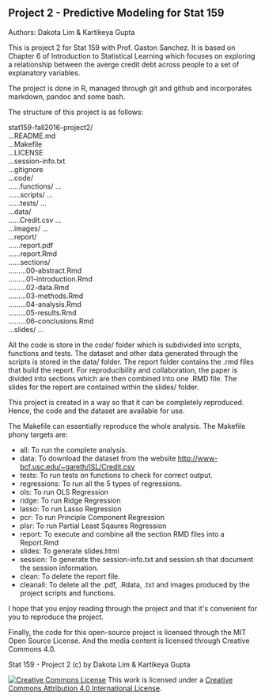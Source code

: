 ## Project 2 - Predictive Modeling for Stat 159 ##
Authors: Dakota Lim & Kartikeya Gupta

This is project 2 for Stat 159 with Prof. Gaston Sanchez. It is based on Chapter 6 of Introduction to Statistical Learning which focuses on exploring a relationship between the averge credit debt across people to a set of explanatory variables.  

The project is done in R, managed through git and github and incorporates markdown, pandoc and some bash.   

The structure of this project is as follows:  

stat159-fall2016-project2/  
...README.md  
...Makefile  
...LICENSE  
...session-info.txt  
...gitignore  
...code/  
......functions/  ...  
......scripts/ ...  
......tests/ ...  
...data/  
......Credit.csv  ...   
...images/ ...   
...report/    
......report.pdf  
......report.Rmd  
......sections/  
.........00-abstract.Rmd  
.........01-introduction.Rmd  
.........02-data.Rmd  
.........03-methods.Rmd  
.........04-analysis.Rmd  
.........05-results.Rmd  
.........06-conclusions.Rmd  
...slides/ ...  


All the code is store in the code/ folder which is subdivided into scripts, functions and tests.
The dataset and other data generated through the scripts is stored in the data/ folder.
The report folder contains the .rmd files that build the report. For reproducibility and collaboration, the paper is divided into sections which are then combined into one .RMD file.
The slides for the report are contained within the slides/ folder.

This project is created in a way so that it can be completely reproduced. Hence, the code and the dataset are available for use. 

The Makefile can essentially reproduce the whole analysis. The Makefile phony targets are:

- all: To run the complete analysis.  
- data: To download the dataset from the website http://www-bcf.usc.edu/~gareth/ISL/Credit.csv  
- tests: To run tests on functions to check for correct output.  
- regressions: To run all the 5 types of regressions.  
- ols: To run OLS Regression  
- ridge: To run Ridge Regression  
- lasso: To run Lasso Regression  
- pcr: To run Principle Component Regression    
- plsr: To run Partial Least Sqaures Regression  
- report: To execute and combine all the section RMD files into a Report.Rmd  
- slides: To generate slides.html  
- session: To generate the session-info.txt and session.sh that document the session information.  
- clean: To delete the report file.  
- cleanall: To delete all the .pdf, .Rdata, .txt and images produced by the project scripts and functions.  

I hope that you enjoy reading through the project and that it's convenient for you to reproduce the project. 

Finally, the code for this open-source project is licensed through the MIT Open Source License. And the media content is licensed through Creative Commons 4.0.

Stat 159 - Project 2 (c) by Dakota Lim & Kartikeya Gupta

[![Creative Commons
License](https://i.creativecommons.org/l/by/4.0/88x31.png)](http://creativecommons.org/licenses/by/4.0/)
This work is licensed under a [Creative Commons Attribution 4.0
International License](http://creativecommons.org/licenses/by/4.0/).
